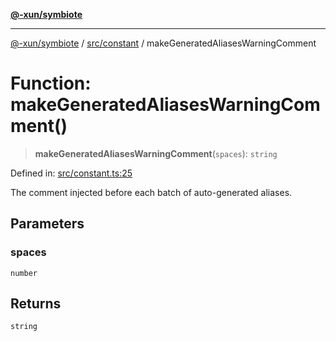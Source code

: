 [**@-xun/symbiote**](../../../README.md)

***

[@-xun/symbiote](../../../README.md) / [src/constant](../README.md) / makeGeneratedAliasesWarningComment

# Function: makeGeneratedAliasesWarningComment()

> **makeGeneratedAliasesWarningComment**(`spaces`): `string`

Defined in: [src/constant.ts:25](https://github.com/Xunnamius/symbiote/blob/cdafea2baa38b239d5977b443b3a3091b1a1c2e6/src/constant.ts#L25)

The comment injected before each batch of auto-generated aliases.

## Parameters

### spaces

`number`

## Returns

`string`
